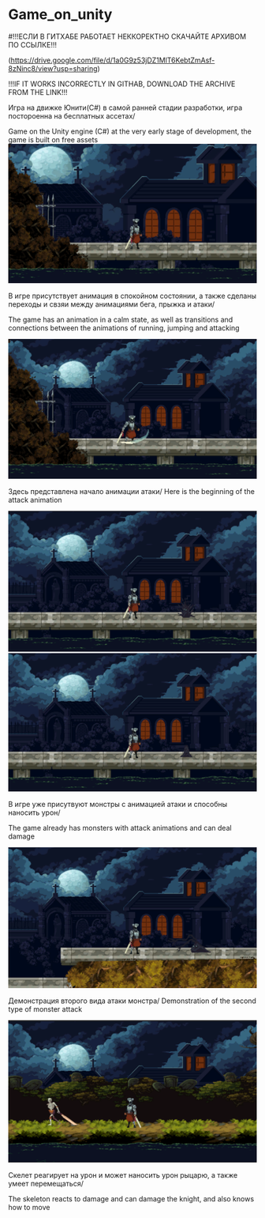 # Game_on_unity
#!!!ЕСЛИ В ГИТХАБЕ РАБОТАЕТ НЕККОРЕКТНО СКАЧАЙТЕ АРХИВОМ ПО ССЫЛКЕ!!!

(https://drive.google.com/file/d/1a0G9z53jDZ1MlT6KebtZmAsf-8zNinc8/view?usp=sharing)

!!!IF IT WORKS INCORRECTLY IN GITHAB, DOWNLOAD THE ARCHIVE FROM THE LINK!!!


Игра на движке Юнити(С#) в самой ранней стадии разработки, игра постороенна на бесплатных ассетах/


Game on the Unity engine (C#) at the very early stage of development, the game is built on free assets
![Игровой процесс](https://github.com/Bibosiandre/Game_on_unity/blob/main/demo/1.png)

В игре присутствует анимация в спокойном состоянии, а также сделаны переходы и свзяи между анимациями бега, прыжка и атаки/

The game has an animation in a calm state, as well as transitions and connections between the animations of running, jumping and attacking

![Игровой процесс](https://github.com/Bibosiandre/Game_on_unity/blob/main/demo/2.png)

Здесь представлена начало анимации атаки/ Here is the beginning of the attack animation

![Игровой процесс](https://github.com/Bibosiandre/Game_on_unity/blob/main/demo/3.png)
![Игровой процесс](https://github.com/Bibosiandre/Game_on_unity/blob/main/demo/4.png)

В игре уже присутвуют монстры с анимацией атаки и способны наносить урон/ 

The game already has monsters with attack animations and can deal damage

![Игровой процесс](https://github.com/Bibosiandre/Game_on_unity/blob/main/demo/5.png)

Демонстрация второго вида атаки монстра/ Demonstration of the second type of monster attack

![Игровой процесс](https://github.com/Bibosiandre/Game_on_unity/blob/main/demo/6.png)

Скелет реагирует на урон и может наносить урон рыцарю, а также умеет перемещаться/ 

The skeleton reacts to damage and can damage the knight, and also knows how to move

